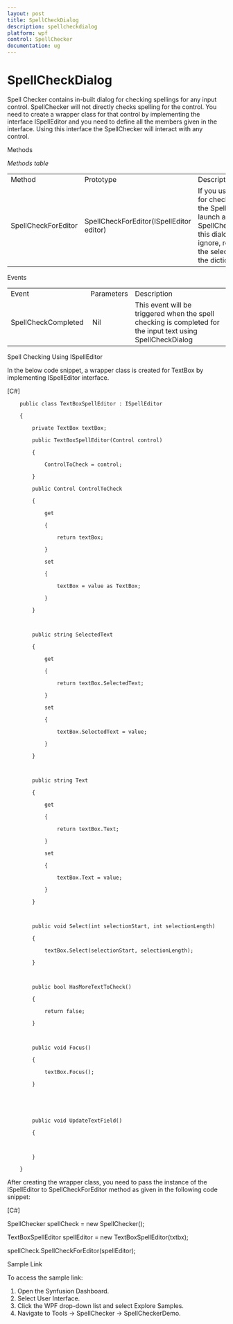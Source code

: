 ```yaml
---
layout: post
title: SpellCheckDialog
description: spellcheckdialog
platform: wpf
control: SpellChecker
documentation: ug
---
```


# SpellCheckDialog

Spell Checker contains in-built dialog for checking spellings for any input control. SpellChecker will not directly checks spelling for the control. You need to create a wrapper class for that control by implementing the interface ISpellEditor and you need to define all the members given in the interface. Using this interface the SpellChecker will interact with any control.

Methods



_Methods table_

<table>
<tr>
<td>
Method</td><td>
Prototype</td><td>
Description</td></tr>
<tr>
<td>
SpellCheckForEditor</td><td>
SpellCheckForEditor(ISpellEditor editor)</td><td>
If you use this method for checking spellings, the SpellChecker will launch a SpellCheckDialog.Using this dialog you can ignore, replace  and add the selected word to the dictionary.</td></tr>
</table>


Events



<table>
<tr>
<td>
Event</td><td>
Parameters</td><td>
Description</td></tr>
<tr>
<td>
SpellCheckCompleted</td><td>
 Nil</td><td>
This event will be triggered when the spell checking is completed for the input text using SpellCheckDialog</td></tr>
</table>


Spell Checking Using ISpellEditor 

In the below code snippet, a wrapper class is created for TextBox by implementing ISpellEditor interface.



[C#]

        public class TextBoxSpellEditor : ISpellEditor

        {

            private TextBox textBox;

            public TextBoxSpellEditor(Control control)

            {

                ControlToCheck = control;

            }

            public Control ControlToCheck

            {

                get

                {

                    return textBox;

                }

                set

                {

                    textBox = value as TextBox;

                }

            }



            public string SelectedText

            {

                get

                {

                    return textBox.SelectedText;

                }

                set

                {

                    textBox.SelectedText = value;

                }

            }



            public string Text

            {

                get

                {

                    return textBox.Text;

                }

                set

                {

                    textBox.Text = value;

                }

            }



            public void Select(int selectionStart, int selectionLength)

            {

                textBox.Select(selectionStart, selectionLength);

            }



            public bool HasMoreTextToCheck()

            {

                return false;

            }



            public void Focus()

            {

                textBox.Focus();

            }





            public void UpdateTextField()

            {



            }

        }





After creating the wrapper class, you need to pass the instance of the ISpellEditor to SpellCheckForEditor method as given in the following code snippet:



[C#]

SpellChecker spellCheck = new SpellChecker();

TextBoxSpellEditor spellEditor = new TextBoxSpellEditor(txtbx);

spellCheck.SpellCheckForEditor(spellEditor);



Sample Link

To access the sample link:

1. Open the Synfusion Dashboard.
2. Select User Interface.
3. Click the WPF drop-down list and select Explore Samples.
4. Navigate to Tools -> SpellChecker -> SpellCheckerDemo.







